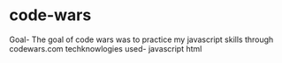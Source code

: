 # code-wars
Goal- The goal of code wars was to practice my javascript skills through codewars.com
techknowlogies used- javascript html 

